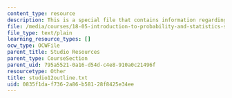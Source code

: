 ```yaml
---
content_type: resource
description: This is a special file that contains information regarding studio 12.
file: /media/courses/18-05-introduction-to-probability-and-statistics-spring-2014/0835f1daf7362a86b58128f8425e34ee_studio12outline.txt
file_type: text/plain
learning_resource_types: []
ocw_type: OCWFile
parent_title: Studio Resources
parent_type: CourseSection
parent_uid: 795a5521-0a16-d54d-c4e8-910a0c21496f
resourcetype: Other
title: studio12outline.txt
uid: 0835f1da-f736-2a86-b581-28f8425e34ee
---
```


